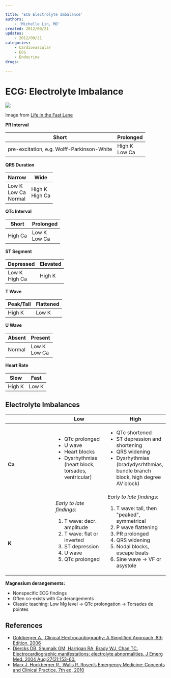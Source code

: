 ```yaml
---

title: 'ECG Electrolyte Imbalance'
authors:
    - 'Michelle Lin, MD'
created: 2012/09/21
updates:
    - 2012/09/21
categories:
    - Cardiovascular
    - ECG
    - Endocrine
drugs: 

---
```



# ECG: Electrolyte Imbalance

![](https://d2p53dh3qxfm0x.cloudfront.net/uploads/img/1jy/7/7/53badf94d7ae282060447410/640.png)

Image from [Life in the Fast Lane](http://lifeinthefastlane.com/wp-content/uploads/2011/01/waves-of-the-ecg.gif)

**PR Interval**

| Short | Prolonged |
|-------|-----------|
| pre-excitation, e.g. Wolff-Parkinson-White | High K <br>Low Ca |

**QRS Duration**

| Narrow | Wide |
|-------|-----------|
| Low K <br> Low Ca <br>Normal | High K <br>High Ca |

**QTc Interval**

| Short | Prolonged |
|-------|-----------|
| High Ca | Low K <br>Low Ca |

**ST Segment**

| Depressed | Elevated |
|-------|-----------|
| Low K <br>High Ca | High K |

**T Wave**   

| Peak/Tall | Flattened |
|-------|-----------|
| High K | Low K |

**U Wave**   

| Absent | Present |
|-------|-----------|
| Normal | Low K <br>Low Ca |

**Heart Rate**   

| Slow | Fast |
|-------|-----------|
| High K | Low K |                                                                        

## Electrolyte Imbalances

<table>
<colgroup>
<col width="33%" />
<col width="33%" />
<col width="33%" />
</colgroup>
<thead>
<tr class="header">
<th> </th>
<th><strong>Low</strong></th>
<th><strong>High</strong></th>
</tr>
</thead>
<tbody>
<tr class="odd">
<td><br />
<br />
<strong>Ca</strong></td>
<td><ul>
<li>QTc prolonged</li>
<li>U wave</li>
<li>Heart blocks</li>
<li>Dysrhythmias (heart block, torsades, ventricular)</li>
</ul></td>
<td><ul>
<li>QTc shortened</li>
<li>ST depression and shortening</li>
<li>QRS widening</li>
<li>Dysrhythmias (bradydysrhthmias, bundle branch block, high degree AV block)</li>
</ul></td>
</tr>
<tr class="even">
<td><br />
<br />
<br />
<strong>K</strong></td>
<td><em>Early to late findings:</em>
<ol>
<li>T wave: decr. amplitude</li>
<li>T wave: flat or inverted</li>
<li>ST depression</li>
<li>U wave</li>
<li>QTc prolonged</li>
</ol></td>
<td><em>Early to late findings:</em>
<ol>
<li>T wave: tall, then &quot;peaked&quot;, symmetrical</li>
<li>P wave flattening</li>
<li>PR prolonged</li>
<li>QRS widening</li>
<li>Nodal blocks, escape beats</li>
<li>Sine wave → VF or asystole</li>
</ol></td>
</tr>
</tbody>
</table>

**Magnesium derangements:**

-   Nonspecific ECG findings
-   Often co-exists with Ca derangements
-   Classic teaching: Low Mg level → QTc prolongation → Torsades de pointes

## References

-   [Goldberger A., Clinical Electrocardiography: A Simplified Approach, 8th Edition, 2006](None)
-   [Diercks DB, Shumaik GM, Harrigan RA, Brady WJ, Chan TC. Electrocardiographic manifestations: electrolyte abnormalities. J Emerg Med. 2004 Aug;27(2):153-60.](https://www.ncbi.nlm.nih.gov/pubmed/?term=15261358)
-   [Marx J, Hockberger R., Walls R.,Rosen’s Emergency Medicine: Concepts and Clinical Practice, 7th ed, 2010](None)
